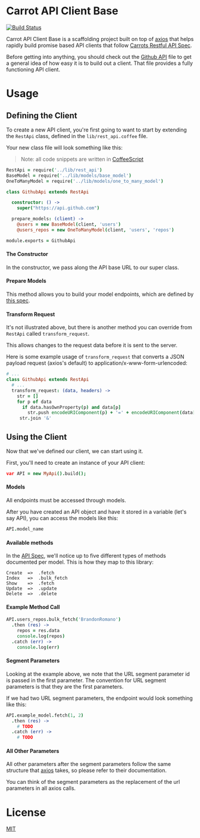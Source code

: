 # Carrot API Client Base

[![Build Status](https://travis-ci.org/carrot/carrot-api-client-base.svg?branch=master)](https://travis-ci.org/carrot/carrot-api-client-base)

Carrot API Client Base is a scaffolding project built on top of [axios](https://github.com/mzabriskie/axios) that helps rapidly build promise based API clients that follow [Carrots Restful API Spec](https://github.com/carrot/restful-api-spec).

Before getting into anything, you should check out the [Github API](/examples/github_api.coffee) file to get a general idea of how easy it is to build out a client.  That file provides a fully functioning API client.

# Usage

## Defining the Client

To create a new API client, you're first going to want to start by extending the `RestApi` class, defined in the `lib/rest_api.coffee` file.

Your new class file will look something like this:

> Note: all code snippets are written in [CoffeeScript](http://coffeescript.org/)

```coffeescript
RestApi = require('../lib/rest_api')
BaseModel = require('../lib/models/base_model')
OneToManyModel = require('../lib/models/one_to_many_model')

class GithubApi extends RestApi

  constructor: () ->
    super("https://api.github.com")

  prepare_models: (client) ->
    @users = new BaseModel(client, 'users')
    @users_repos = new OneToManyModel(client, 'users', 'repos')

module.exports = GithubApi
```

#### The Constructor

In the constructor, we pass along the API base URL to our super class.

#### Prepare Models

This method allows you to build your model endpoints, which are defined by [this spec](https://github.com/carrot/restful-api-spec#determine-interface-model-types).

#### Transform Request

It's not illustrated above, but there is another method you can override from `RestApi` called `transform_request`.

This allows changes to the request data before it is sent to the server.

Here is some example usage of `transform_request` that converts a JSON payload request (axios's default) to application/x-www-form-urlencoded:

```coffeescript
# ...
class GithubApi extends RestApi
  # ...
  transform_request: (data, headers) ->
    str = []
    for p of data
      if data.hasOwnProperty(p) and data[p]
        str.push encodeURIComponent(p) + '=' + encodeURIComponent(data[p])
     str.join '&'
```

## Using the Client

Now that we've defined our client, we can start using it.

First, you'll need to create an instance of your API client:

```coffeescript
var API = new MyApi().build();
```

#### Models

All endpoints must be accessed through models.

After you have created an API object and have it stored in a variable (let's say API), you can access the models like this:

```coffeescript
API.model_name
```

#### Available methods

In the [API Spec](https://github.com/carrot/restful-api-spec), we'll notice up to five different types of methods documented per model. This is how they map to this library:

```
Create  =>  .fetch
Index   =>  .bulk_fetch
Show    =>  .fetch
Update  =>  .update
Delete  =>  .delete
```

#### Example Method Call

```coffeescript
API.users_repos.bulk_fetch('BrandonRomano')
  .then (res) ->
    repos = res.data
    console.log(repos)
  .catch (err) ->
    console.log(err)
```

#### Segment Parameters

Looking at the example above, we note that the URL segment parameter id is passed in the first parameter. The convention for URL segment parameters is that they are the first parameters.

If we had two URL segment parameters, the endpoint would look something like this:

```coffeescript
API.example_model.fetch(1, 2)
  .then (res) ->
    # TODO
  .catch (err) ->
    # TODO
```

#### All Other Parameters

All other parameters after the segment parameters follow the same structure that [axios](https://github.com/mzabriskie/axios) takes, so please refer to their documentation.

You can think of the segment parameters as the replacement of the url parameters in all axios calls.

# License

[MIT](/LICENSE.md)
